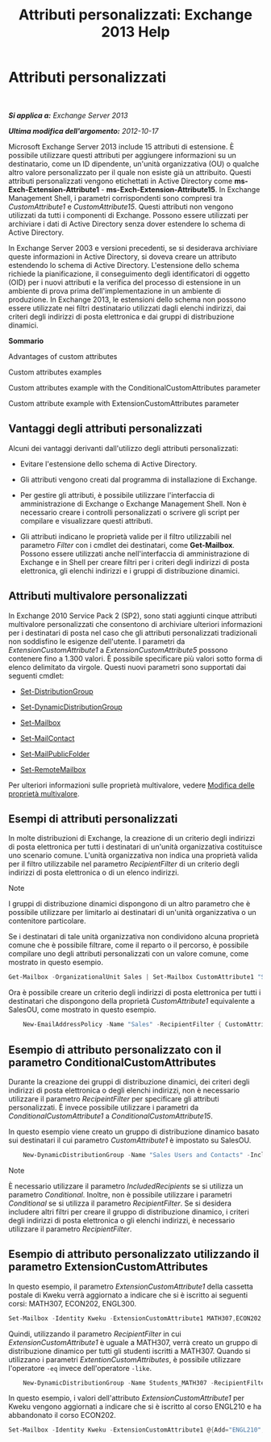 ﻿---
title: 'Attributi personalizzati: Exchange 2013 Help'
TOCTitle: Attributi personalizzati
ms:assetid: 2b043878-0b34-4563-a9c2-28a9efa7447e
ms:mtpsurl: https://technet.microsoft.com/it-it/library/Ee423541(v=EXCHG.150)
ms:contentKeyID: 50480231
ms.date: 05/22/2018
mtps_version: v=EXCHG.150
ms.translationtype: MT
---

# Attributi personalizzati

 

_**Si applica a:** Exchange Server 2013_

_**Ultima modifica dell'argomento:** 2012-10-17_

Microsoft Exchange Server 2013 include 15 attributi di estensione. È possibile utilizzare questi attributi per aggiungere informazioni su un destinatario, come un ID dipendente, un'unità organizzativa (OU) o qualche altro valore personalizzato per il quale non esiste già un attribuito. Questi attributi personalizzati vengono etichettati in Active Directory come **ms-Exch-Extension-Attribute1** - **ms-Exch-Extension-Attribute15**. In Exchange Management Shell, i parametri corrispondenti sono compresi tra *CustomAttribute1* e *CustomAttribute15*. Questi attributi non vengono utilizzati da tutti i componenti di Exchange. Possono essere utilizzati per archiviare i dati di Active Directory senza dover estendere lo schema di Active Directory.

In Exchange Server 2003 e versioni precedenti, se si desiderava archiviare queste informazioni in Active Directory, si doveva creare un attributo estendendo lo schema di Active Directory. L'estensione dello schema richiede la pianificazione, il conseguimento degli identificatori di oggetto (OID) per i nuovi attributi e la verifica del processo di estensione in un ambiente di prova prima dell'implementazione in un ambiente di produzione. In Exchange 2013, le estensioni dello schema non possono essere utilizzate nei filtri destinatario utilizzati dagli elenchi indirizzi, dai criteri degli indirizzi di posta elettronica e dai gruppi di distribuzione dinamici.

**Sommario**

Advantages of custom attributes

Custom attributes examples

Custom attributes example with the ConditionalCustomAttributes parameter

Custom attribute example with ExtensionCustomAttributes parameter

## Vantaggi degli attributi personalizzati

Alcuni dei vantaggi derivanti dall'utilizzo degli attributi personalizzati:

  - Evitare l'estensione dello schema di Active Directory.

  - Gli attributi vengono creati dal programma di installazione di Exchange.

  - Per gestire gli attributi, è possibile utilizzare l'interfaccia di amministrazione di Exchange o Exchange Management Shell. Non è necessario creare i controlli personalizzati o scrivere gli script per compilare e visualizzare questi attributi.

  - Gli attributi indicano le proprietà valide per il filtro utilizzabili nel parametro *Filter* con i cmdlet dei destinatari, come **Get-Mailbox**. Possono essere utilizzati anche nell'interfaccia di amministrazione di Exchange e in Shell per creare filtri per i criteri degli indirizzi di posta elettronica, gli elenchi indirizzi e i gruppi di distribuzione dinamici.

## Attributi multivalore personalizzati

In Exchange 2010 Service Pack 2 (SP2), sono stati aggiunti cinque attributi multivalore personalizzati che consentono di archiviare ulteriori informazioni per i destinatari di posta nel caso che gli attributi personalizzati tradizionali non soddisfino le esigenze dell'utente. I parametri da *ExtensionCustomAttribute1* a *ExtensionCustomAttribute5* possono contenere fino a 1.300 valori. È possibile specificare più valori sotto forma di elenco delimitato da virgole. Questi nuovi parametri sono supportati dai seguenti cmdlet:

  - [Set-DistributionGroup](https://technet.microsoft.com/it-it/library/bb124955\(v=exchg.150\))

  - [Set-DynamicDistributionGroup](https://technet.microsoft.com/it-it/library/bb123796\(v=exchg.150\))

  - [Set-Mailbox](https://technet.microsoft.com/it-it/library/bb123981\(v=exchg.150\))

  - [Set-MailContact](https://technet.microsoft.com/it-it/library/aa995950\(v=exchg.150\))

  - [Set-MailPublicFolder](https://technet.microsoft.com/it-it/library/bb123707\(v=exchg.150\))

  - [Set-RemoteMailbox](https://technet.microsoft.com/it-it/library/ff607302\(v=exchg.150\))

Per ulteriori informazioni sulle proprietà multivalore, vedere [Modifica delle proprietà multivalore](modifying-multivalued-properties-exchange-2013-help.md).

## Esempi di attributi personalizzati

In molte distribuzioni di Exchange, la creazione di un criterio degli indirizzi di posta elettronica per tutti i destinatari di un'unità organizzativa costituisce uno scenario comune. L'unità organizzativa non indica una proprietà valida per il filtro utilizzabile nel parametro *RecipientFilter* di un criterio degli indirizzi di posta elettronica o di un elenco indirizzi.


> [!NOTE]
> I gruppi di distribuzione dinamici dispongono di un altro parametro che è possibile utilizzare per limitarlo ai destinatari di un'unità organizzativa o un contenitore particolare.



Se i destinatari di tale unità organizzativa non condividono alcuna proprietà comune che è possibile filtrare, come il reparto o il percorso, è possibile compilare uno degli attributi personalizzati con un valore comune, come mostrato in questo esempio.

```powershell
Get-Mailbox -OrganizationalUnit Sales | Set-Mailbox CustomAttribute1 "SalesOU"
```

Ora è possibile creare un criterio degli indirizzi di posta elettronica per tutti i destinatari che dispongono della proprietà *CustomAttribute1* equivalente a SalesOU, come mostrato in questo esempio.
```powershell
    New-EmailAddressPolicy -Name "Sales" -RecipientFilter { CustomAttribute1 -eq "SalesOU"} -EnabledEmailAddressTemplates "SMTP:%s%2g@sales.contoso.com"
```
## Esempio di attributo personalizzato con il parametro ConditionalCustomAttributes

Durante la creazione dei gruppi di distribuzione dinamici, dei criteri degli indirizzi di posta elettronica o degli elenchi indirizzi, non è necessario utilizzare il parametro *RecipeintFilter* per specificare gli attributi personalizzati. È invece possibile utilizzare i parametri da *ConditionalCustomAttribute1* a *ConditionalCustomAttribute15*.

In questo esempio viene creato un gruppo di distribuzione dinamico basato sui destinatari il cui parametro *CustomAttribute1* è impostato su SalesOU.
```powershell
    New-DynamicDistributionGroup -Name "Sales Users and Contacts" -IncludedRecipients "MailboxUsers,MailContacts" -ConditionalCustomAttribute1 "SalesOU"
```

> [!NOTE]
> È necessario utilizzare il parametro <EM>IncludedRecipients</EM> se si utilizza un parametro <EM>Conditional</EM>. Inoltre, non è possibile utilizzare i parametri <EM>Conditional</EM> se si utilizza il parametro <EM>RecipientFilter</EM>. Se si desidera includere altri filtri per creare il gruppo di distribuzione dinamico, i criteri degli indirizzi di posta elettronica o gli elenchi indirizzi, è necessario utilizzare il parametro <EM>RecipientFilter</EM>.



## Esempio di attributo personalizzato utilizzando il parametro ExtensionCustomAttributes

In questo esempio, il parametro *ExtensionCustomAttribute1* della cassetta postale di Kweku verrà aggiornato a indicare che si è iscritto ai seguenti corsi: MATH307, ECON202, ENGL300.

```powershell
Set-Mailbox -Identity Kweku -ExtensionCustomAttribute1 MATH307,ECON202,ENGL300
```

Quindi, utilizzando il parametro *RecipientFilter* in cui *ExtensionCustomAttribute1* è uguale a MATH307, verrà creato un gruppo di distribuzione dinamico per tutti gli studenti iscritti a MATH307. Quando si utilizzano i parametri *ExtentionCustomAttributes*, è possibile utilizzare l'operatore `-eq` invece dell'operatore `-like`.
```powershell
    New-DynamicDistributionGroup -Name Students_MATH307 -RecipientFilter {ExtensionCustomAttribute1 -eq "MATH307"}
```
In questo esempio, i valori dell'attributo *ExtensionCustomAttribute1* per Kweku vengono aggiornati a indicare che si è iscritto al corso ENGL210 e ha abbandonato il corso ECON202.

```powershell
Set-Mailbox -Identity Kweku -ExtensionCustomAttribute1 @{Add="ENGL210"; Remove="ECON202"}
```


